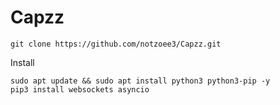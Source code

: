 # Capzz



```
git clone https://github.com/notzoee3/Capzz.git
```



Install
```
sudo apt update && sudo apt install python3 python3-pip -y
pip3 install websockets asyncio
```
